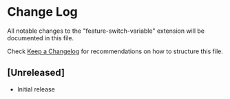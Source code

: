 # Change Log

All notable changes to the "feature-switch-variable" extension will be documented in this file.

Check [Keep a Changelog](http://keepachangelog.com/) for recommendations on how to structure this file.

## [Unreleased]

- Initial release